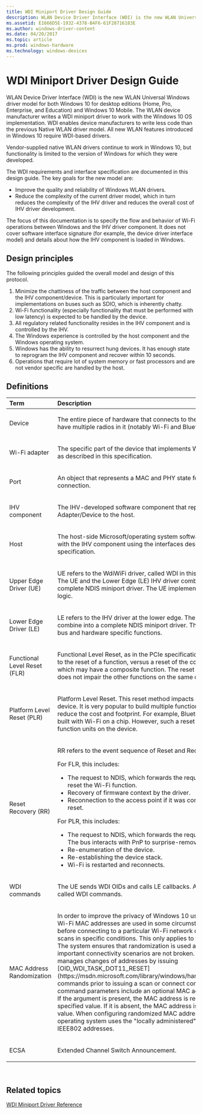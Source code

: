 ```yaml
---
title: WDI Miniport Driver Design Guide
description: WLAN Device Driver Interface (WDI) is the new WLAN Universal Windows driver model for both Windows 10 for desktop editions (Home, Pro, Enterprise, and Education) and Windows 10 Mobile.
ms.assetid: E1666D5E-1932-4378-B4F6-61F28716183E
ms.author: windows-driver-content
ms.date: 04/20/2017
ms.topic: article
ms.prod: windows-hardware
ms.technology: windows-devices
---
```


# WDI Miniport Driver Design Guide


WLAN Device Driver Interface (WDI) is the new WLAN Universal Windows driver model for both Windows 10 for desktop editions (Home, Pro, Enterprise, and Education) and Windows 10 Mobile. The WLAN device manufacturer writes a WDI miniport driver to work with the Windows 10 OS implementation. WDI enables device manufacturers to write less code than the previous Native WLAN driver model. All new WLAN features introduced in Windows 10 require WDI-based drivers.

Vendor-supplied native WLAN drivers continue to work in Windows 10, but functionality is limited to the version of Windows for which they were developed.

The WDI requirements and interface specification are documented in this design guide. The key goals for the new model are:

-   Improve the quality and reliability of Windows WLAN drivers.
-   Reduce the complexity of the current driver model, which in turn reduces the complexity of the IHV driver and reduces the overall cost of IHV driver development.

The focus of this documentation is to specify the flow and behavior of Wi-Fi operations between Windows and the IHV driver component. It does not cover software interface signature (for example, the device driver interface model) and details about how the IHV component is loaded in Windows.

## Design principles


The following principles guided the overall model and design of this protocol.

1.  Minimize the chattiness of the traffic between the host component and the IHV component/device. This is particularly important for implementations on buses such as SDIO, which is inherently chatty.
2.  Wi-Fi functionality (especially functionality that must be performed with low latency) is expected to be handled by the device.
3.  All regulatory related functionality resides in the IHV component and is controlled by the IHV.
4.  The Windows experience is controlled by the host component and the Windows operating system.
5.  Windows has the ability to resurrect hung devices. It has enough state to reprogram the IHV component and recover within 10 seconds.
6.  Operations that require lot of system memory or fast processors and are not vendor specific are handled by the host.

## Definitions


<table>
<colgroup>
<col width="50%" />
<col width="50%" />
</colgroup>
<thead>
<tr class="header">
<th align="left">Term</th>
<th align="left">Description</th>
</tr>
</thead>
<tbody>
<tr class="odd">
<td align="left"><p>Device</p></td>
<td align="left"><p>The entire piece of hardware that connects to the bus. A device can have multiple radios in it (notably Wi-Fi and Bluetooth).</p></td>
</tr>
<tr class="even">
<td align="left"><p>Wi-Fi adapter</p></td>
<td align="left"><p>The specific part of the device that implements Wi-Fi functionality as described in this specification.</p></td>
</tr>
<tr class="odd">
<td align="left"><p>Port</p></td>
<td align="left"><p>An object that represents a MAC and PHY state for a particular connection.</p></td>
</tr>
<tr class="even">
<td align="left"><p>IHV component</p></td>
<td align="left"><p>The IHV-developed software component that represents the Wi-Fi Adapter/Device to the host.</p></td>
</tr>
<tr class="odd">
<td align="left"><p>Host</p></td>
<td align="left"><p>The host-side Microsoft/operating system software that interacts with the IHV component using the interfaces described in this specification.</p></td>
</tr>
<tr class="even">
<td align="left"><p>Upper Edge Driver (UE)</p></td>
<td align="left"><p>UE refers to the WdiWiFi driver, called WDI in this documentation. The UE and the Lower Edge (LE) IHV driver combine into a complete NDIS miniport driver. The UE implements the core Wi-Fi logic.</p></td>
</tr>
<tr class="odd">
<td align="left"><p>Lower Edge Driver (LE)</p></td>
<td align="left"><p>LE refers to the IHV driver at the lower edge. The LE and UE combine into a complete NDIS miniport driver. The LE implements bus and hardware specific functions.</p></td>
</tr>
<tr class="even">
<td align="left"><p>Functional Level Reset (FLR)</p></td>
<td align="left"><p>Functional Level Reset, as in the PCIe specification. This term refers to the reset of a function, versus a reset of the complete device which may have a composite function. The reset of such scope does not impair the other functions on the same device.</p></td>
</tr>
<tr class="odd">
<td align="left"><p>Platform Level Reset (PLR)</p></td>
<td align="left"><p>Platform Level Reset. This reset method impacts all functions on a device. It is very popular to build multiple functions on a device to reduce the cost and footprint. For example, Bluetooth is typically built with Wi-Fi on a chip. However, such a reset method resets all function units on the device.</p></td>
</tr>
<tr class="even">
<td align="left"><p>Reset Recovery (RR)</p></td>
<td align="left"><p>RR refers to the event sequence of Reset and Recovery.</p>
<p>For FLR, this includes:</p>
<ul>
<li>The request to NDIS, which forwards the request to the bus to reset the Wi-Fi function.</li>
<li>Recovery of firmware context by the driver.</li>
<li>Reconnection to the access point if it was connected before the reset.</li>
</ul>
<p>For PLR, this includes:</p>
<ul>
<li>The request to NDIS, which forwards the request to the bus. The bus interacts with PnP to surprise-remove the device.</li>
<li>Re-enumeration of the device.</li>
<li>Re-establishing the device stack.</li>
<li>Wi-Fi is restarted and reconnects.</li>
</ul></td>
</tr>
<tr class="odd">
<td align="left"><p>WDI commands</p></td>
<td align="left"><p>The UE sends WDI OIDs and calls LE callbacks. All of these are called WDI commands.</p></td>
</tr>
<tr class="even">
<td align="left"><p>MAC Address Randomization</p></td>
<td align="left"><p>In order to improve the privacy of Windows 10 users, configured Wi-Fi MAC addresses are used in some circumstances, such as before connecting to a particular Wi-Fi network or when initiating scans in specific conditions. This only applies to the station port. The system ensures that randomization is used appropriately, so important connectivity scenarios are not broken. The system manages changes of addresses by issuing [OID_WDI_TASK_DOT11_RESET](https://msdn.microsoft.com/library/windows/hardware/dn925952) commands prior to issuing a scan or connect command. The reset command parameters include an optional MAC address argument. If the argument is present, the MAC address is reset to the specified value. If it is absent, the MAC address is left to the current value. When configuring randomized MAC addresses, the operating system uses the &quot;locally administered&quot; format defined for IEEE802 addresses.</p></td>
</tr>
<tr class="odd">
<td align="left"><p>ECSA</p></td>
<td align="left"><p>Extended Channel Switch Announcement.</p></td>
</tr>
</tbody>
</table>

 

## Related topics


[WDI Miniport Driver Reference](https://msdn.microsoft.com/library/windows/hardware/dn926075)

 

 






